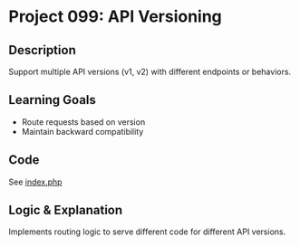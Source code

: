 # Project 099: API Versioning

## Description
Support multiple API versions (v1, v2) with different endpoints or behaviors.

## Learning Goals
- Route requests based on version
- Maintain backward compatibility

## Code
See [index.php](index.php)

## Logic & Explanation
Implements routing logic to serve different code for different API versions.
